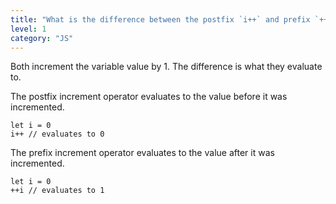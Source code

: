 ```yaml
---
title: "What is the difference between the postfix `i++` and prefix `++i` increment operators?"
level: 1
category: "JS"
---
```


Both increment the variable value by 1. The difference is what they evaluate to.

The postfix increment operator evaluates to the value before it was incremented.
```
let i = 0
i++ // evaluates to 0
```

The prefix increment operator evaluates to the value after it was incremented.

```
let i = 0
++i // evaluates to 1
```